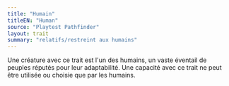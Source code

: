 ```yaml
---
title: "Humain"
titleEN: "Human"
source: "Playtest Pathfinder"
layout: trait
summary: "relatifs/restreint aux humains"
---
```

Une créature avec ce trait est l'un des humains, un vaste éventail de peuples réputés pour leur adaptabilité. Une capacité avec ce trait ne peut être utilisée ou choisie que par les humains.
